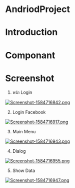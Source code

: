 # AndriodProject
# Introduction
# Componant
# Screenshot
1. หน้า Login

[![Screenshot-1584716842.png](https://i.postimg.cc/hjwy4k28/Screenshot-1584716842.png)](https://postimg.cc/qhsXj5Vg)

2. Login Facebook

[![Screenshot-1584716917.png](https://i.postimg.cc/7ZFZ7hbj/Screenshot-1584716917.png)](https://postimg.cc/XrgW6Vfg)

3. Main Menu

[![Screenshot-1584716943.png](https://i.postimg.cc/rpGMr9Bt/Screenshot-1584716943.png)](https://postimg.cc/d70bMGtq)

4. Dialog

[![Screenshot-1584716955.png](https://i.postimg.cc/htFk1db8/Screenshot-1584716955.png)](https://postimg.cc/zVj2J3Q3)

5. Show Data

[![Screenshot-1584716947.png](https://i.postimg.cc/2jLmdrND/Screenshot-1584716947.png)](https://postimg.cc/XXWT4MvH)
